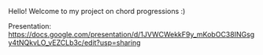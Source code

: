 Hello! Welcome to my project on chord progressions :)

Presentation: https://docs.google.com/presentation/d/1JVWCWekkF9y_mKobOC38INGsgy4tNQkvLO_vEZCLb3c/edit?usp=sharing
